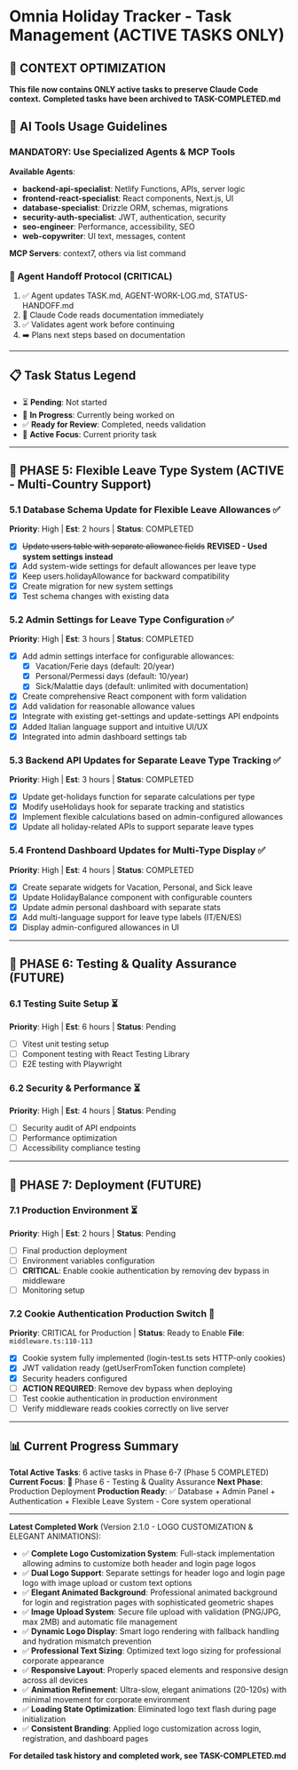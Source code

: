 # Omnia Holiday Tracker - Task Management (ACTIVE TASKS ONLY)

## 🚨 CONTEXT OPTIMIZATION
**This file now contains ONLY active tasks to preserve Claude Code context.**
**Completed tasks have been archived to TASK-COMPLETED.md**

## 🤖 AI Tools Usage Guidelines

### **MANDATORY: Use Specialized Agents & MCP Tools**

**Available Agents**:
- **backend-api-specialist**: Netlify Functions, APIs, server logic
- **frontend-react-specialist**: React components, Next.js, UI  
- **database-specialist**: Drizzle ORM, schemas, migrations
- **security-auth-specialist**: JWT, authentication, security
- **seo-engineer**: Performance, accessibility, SEO
- **web-copywriter**: UI text, messages, content

**MCP Servers**: context7, others via list command

### **🔄 Agent Handoff Protocol (CRITICAL)**
1. ✅ Agent updates TASK.md, AGENT-WORK-LOG.md, STATUS-HANDOFF.md
2. 📖 Claude Code reads documentation immediately 
3. ✅ Validates agent work before continuing
4. ➡️ Plans next steps based on documentation

---

## 📋 Task Status Legend
- ⏳ **Pending**: Not started
- 🔄 **In Progress**: Currently being worked on  
- ✅ **Ready for Review**: Completed, needs validation
- 🎯 **Active Focus**: Current priority task

---

## 🚀 PHASE 5: Flexible Leave Type System (ACTIVE - Multi-Country Support)

### 5.1 Database Schema Update for Flexible Leave Allowances ✅
**Priority**: High | **Est**: 2 hours | **Status**: COMPLETED
- [x] ~~Update users table with separate allowance fields~~ **REVISED - Used system settings instead**
- [x] Add system-wide settings for default allowances per leave type
- [x] Keep users.holidayAllowance for backward compatibility
- [x] Create migration for new system settings
- [x] Test schema changes with existing data

### 5.2 Admin Settings for Leave Type Configuration ✅
**Priority**: High | **Est**: 3 hours | **Status**: COMPLETED
- [x] Add admin settings interface for configurable allowances:
  - [x] Vacation/Ferie days (default: 20/year)
  - [x] Personal/Permessi days (default: 10/year)  
  - [x] Sick/Malattie days (default: unlimited with documentation)
- [x] Create comprehensive React component with form validation
- [x] Add validation for reasonable allowance values
- [x] Integrate with existing get-settings and update-settings API endpoints
- [x] Added Italian language support and intuitive UI/UX
- [x] Integrated into admin dashboard settings tab

### 5.3 Backend API Updates for Separate Leave Type Tracking ✅
**Priority**: High | **Est**: 3 hours | **Status**: COMPLETED
- [x] Update get-holidays function for separate calculations per type
- [x] Modify useHolidays hook for separate tracking and statistics
- [x] Implement flexible calculations based on admin-configured allowances
- [x] Update all holiday-related APIs to support separate leave types

### 5.4 Frontend Dashboard Updates for Multi-Type Display ✅
**Priority**: High | **Est**: 4 hours | **Status**: COMPLETED  
- [x] Create separate widgets for Vacation, Personal, and Sick leave
- [x] Update HolidayBalance component with configurable counters
- [x] Update admin personal dashboard with separate stats
- [x] Add multi-language support for leave type labels (IT/EN/ES)
- [x] Display admin-configured allowances in UI

---

## 🧪 PHASE 6: Testing & Quality Assurance (FUTURE)

### 6.1 Testing Suite Setup ⏳
**Priority**: High | **Est**: 6 hours | **Status**: Pending
- [ ] Vitest unit testing setup
- [ ] Component testing with React Testing Library
- [ ] E2E testing with Playwright

### 6.2 Security & Performance ⏳
**Priority**: High | **Est**: 4 hours | **Status**: Pending
- [ ] Security audit of API endpoints
- [ ] Performance optimization
- [ ] Accessibility compliance testing

---

## 🚀 PHASE 7: Deployment (FUTURE)

### 7.1 Production Environment ⏳
**Priority**: High | **Est**: 2 hours | **Status**: Pending
- [ ] Final production deployment
- [ ] Environment variables configuration  
- [ ] **CRITICAL**: Enable cookie authentication by removing dev bypass in middleware
- [ ] Monitoring setup

### 7.2 Cookie Authentication Production Switch 🍪
**Priority**: CRITICAL for Production | **Status**: Ready to Enable
**File**: `middleware.ts:110-113`
- [x] Cookie system fully implemented (login-test.ts sets HTTP-only cookies)
- [x] JWT validation ready (getUserFromToken function complete)
- [x] Security headers configured
- [ ] **ACTION REQUIRED**: Remove dev bypass when deploying
- [ ] Test cookie authentication in production environment
- [ ] Verify middleware reads cookies correctly on live server

---

## 📊 Current Progress Summary
**Total Active Tasks**: 6 active tasks in Phase 6-7 (Phase 5 COMPLETED)
**Current Focus**: 🧪 Phase 6 - Testing & Quality Assurance
**Next Phase**: Production Deployment
**Production Ready**: ✅ Database + Admin Panel + Authentication + Flexible Leave System - Core system operational

---

**Latest Completed Work** (Version 2.1.0 - LOGO CUSTOMIZATION & ELEGANT ANIMATIONS):
- ✅ **Complete Logo Customization System**: Full-stack implementation allowing admins to customize both header and login page logos
- ✅ **Dual Logo Support**: Separate settings for header logo and login page logo with image upload or custom text options
- ✅ **Elegant Animated Background**: Professional animated background for login and registration pages with sophisticated geometric shapes
- ✅ **Image Upload System**: Secure file upload with validation (PNG/JPG, max 2MB) and automatic file management
- ✅ **Dynamic Logo Display**: Smart logo rendering with fallback handling and hydration mismatch prevention
- ✅ **Professional Text Sizing**: Optimized text logo sizing for professional corporate appearance
- ✅ **Responsive Layout**: Properly spaced elements and responsive design across all devices
- ✅ **Animation Refinement**: Ultra-slow, elegant animations (20-120s) with minimal movement for corporate environment
- ✅ **Loading State Optimization**: Eliminated logo text flash during page initialization
- ✅ **Consistent Branding**: Applied logo customization across login, registration, and dashboard pages

**For detailed task history and completed work, see TASK-COMPLETED.md**
